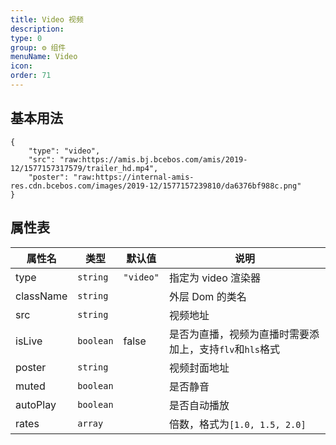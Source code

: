 ```yaml
---
title: Video 视频
description:
type: 0
group: ⚙ 组件
menuName: Video
icon:
order: 71
---
```


## 基本用法

```schema:height="500" scope="body"
{
    "type": "video",
    "src": "raw:https://amis.bj.bcebos.com/amis/2019-12/1577157317579/trailer_hd.mp4",
    "poster": "raw:https://internal-amis-res.cdn.bcebos.com/images/2019-12/1577157239810/da6376bf988c.png"
}
```

## 属性表

| 属性名    | 类型      | 默认值    | 说明                                                     |
| --------- | --------- | --------- | -------------------------------------------------------- |
| type      | `string`  | `"video"` | 指定为 video 渲染器                                      |
| className | `string`  |           | 外层 Dom 的类名                                          |
| src       | `string`  |           | 视频地址                                                 |
| isLive    | `boolean` | false     | 是否为直播，视频为直播时需要添加上，支持`flv`和`hls`格式 |
| poster    | `string`  |           | 视频封面地址                                             |
| muted     | `boolean` |           | 是否静音                                                 |
| autoPlay  | `boolean` |           | 是否自动播放                                             |
| rates     | `array`   |           | 倍数，格式为`[1.0, 1.5, 2.0]`                            |
